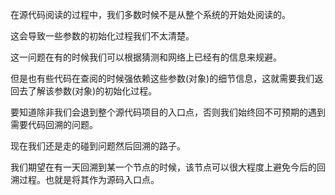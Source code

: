 在源代码阅读的过程中，我们多数时候不是从整个系统的开始处阅读的。

这会导致一些参数的初始化过程我们不太清楚。

这一问题在有的时候我们可以根据猜测和网络上已经有的信息来规避。

但是也有些代码在查阅的时候强依赖这些参数(对象)的细节信息，这就需要我们返回去了解该参数(对象)的初始化过程。

要知道除非我们会退到整个源代码项目的入口点，否则我们始终回不可预期的遇到需要代码回溯的问题。

现在我们还是走的碰到问题然后回溯的路子。

我们期望在有一天回溯到某一个节点的时候，该节点可以很大程度上避免今后的回溯过程。也就是将其作为源码入口点。